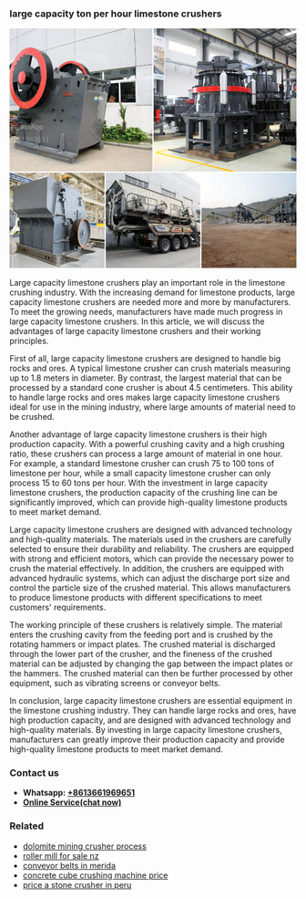 <h3>large capacity ton per hour limestone crushers</h3><img src='1708408282.jpg' alt=''><p>Large capacity limestone crushers play an important role in the limestone crushing industry. With the increasing demand for limestone products, large capacity limestone crushers are needed more and more by manufacturers. To meet the growing needs, manufacturers have made much progress in large capacity limestone crushers. In this article, we will discuss the advantages of large capacity limestone crushers and their working principles.</p><p>First of all, large capacity limestone crushers are designed to handle big rocks and ores. A typical limestone crusher can crush materials measuring up to 1.8 meters in diameter. By contrast, the largest material that can be processed by a standard cone crusher is about 4.5 centimeters. This ability to handle large rocks and ores makes large capacity limestone crushers ideal for use in the mining industry, where large amounts of material need to be crushed.</p><p>Another advantage of large capacity limestone crushers is their high production capacity. With a powerful crushing cavity and a high crushing ratio, these crushers can process a large amount of material in one hour. For example, a standard limestone crusher can crush 75 to 100 tons of limestone per hour, while a small capacity limestone crusher can only process 15 to 60 tons per hour. With the investment in large capacity limestone crushers, the production capacity of the crushing line can be significantly improved, which can provide high-quality limestone products to meet market demand.</p><p>Large capacity limestone crushers are designed with advanced technology and high-quality materials. The materials used in the crushers are carefully selected to ensure their durability and reliability. The crushers are equipped with strong and efficient motors, which can provide the necessary power to crush the material effectively. In addition, the crushers are equipped with advanced hydraulic systems, which can adjust the discharge port size and control the particle size of the crushed material. This allows manufacturers to produce limestone products with different specifications to meet customers' requirements.</p><p>The working principle of these crushers is relatively simple. The material enters the crushing cavity from the feeding port and is crushed by the rotating hammers or impact plates. The crushed material is discharged through the lower part of the crusher, and the fineness of the crushed material can be adjusted by changing the gap between the impact plates or the hammers. The crushed material can then be further processed by other equipment, such as vibrating screens or conveyor belts.</p><p>In conclusion, large capacity limestone crushers are essential equipment in the limestone crushing industry. They can handle large rocks and ores, have high production capacity, and are designed with advanced technology and high-quality materials. By investing in large capacity limestone crushers, manufacturers can greatly improve their production capacity and provide high-quality limestone products to meet market demand.</p><h3>Contact us</h3><ul><li><strong>Whatsapp:&nbsp;<a href="https://wa.me/8613661969651">+8613661969651</a></strong></li><li><a href="https://swt.shibang-china.com/?git&amp;zhl&amp;large capacity ton per hour limestone crushers"><strong>Online Service(chat now)</strong></a></li></ul><h3>Related</h3><ul><li><a href='dolomite mining crusher process.md'>dolomite mining crusher process</a></li><li><a href='roller mill for sale nz.md'>roller mill for sale nz</a></li><li><a href='conveyor belts in merida.md'>conveyor belts in merida</a></li><li><a href='concrete cube crushing machine price.md'>concrete cube crushing machine price</a></li><li><a href='price a stone crusher in peru.md'>price a stone crusher in peru</a></li></ul>